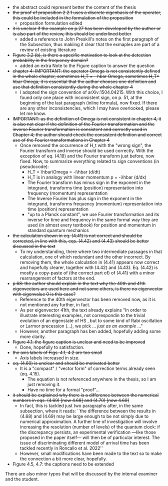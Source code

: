 - the abstract could represent better the content of the thesis
- ~~the proof of proposition 2.2.1 uses a discrete eigenbasis of the
operator, this could be included in the formulation of the proposition~~
  - proposition formulation edited
- ~~it is unclear if the example on p.27 has been developed by the author
or is also part of the review, this should be underlined better~~
  - added a reference to John Preskill's notes on the first paragraph of the Subsection,
    thus makiing it clear that the exmaples are part of a review of existing literature
- ~~Figure 3.2 (b), is there a specific motivation to look at the
detection probability in the frequency domain?~~
  - added an extra Note to the Figure caption to answer the question
- ~~chapter 4: IMPORTANT: the operator Omega is not consistently defined
in the whole chapter, sometimes H_T = - hbar Omega, sometimes H_T= hbar
Omega, it is essential that the author chooses one definition and use
that definition consistently during the whole chapter 4~~
  - I adopted the sign convention of arXiv:1504.04215. With this choice,
    I found only one place with inconsistent sign, on p. 51, at the beginning of
    the last paragraph (inline formula), now fixed.
    If there are any other inconsistencies, which I may have overlooked, please let  me know.
- ~~IMPORTANT: as the definition of Omega is not consistent in chapter 4,
it is also not clear if the definition of the Fourier transformation and
the inverse Fourier transformation is consistent and correctly used in
Chapter 4; the author should check the consistent definition and correct
use of the Fourier transformations in Chapter 4~~
  - Once removed the occurrence of H_t with the "wrong sign", the Fourier transform and inverse should be used correctly.
      With the exception of eq. (4.19) and the Fourier transform just before, now fixed.
      Now, to summarize everything related to sign conventions (in pseudocode):
      - H_T = \hbar\Omega = -i\hbar (d/dt)
      - H_T is in analogy with linear momentum p = -i\hbar (d/dx)
      - The Fourier transform has minus sign in the exponent in the integrand,
          transforms time (position) representation into frequency (momentum) representation
      - The Inverse Fourier has plus sign in the exponent in the integrand,
          transforms frequency (momentum) representation into time (position) representation
      - "up to a Planck constant", we use Fourier transformation and its inverse for time and frequency
          in the same formal way they are used (in almost every textbook) for position and momentum
          in standard quantum mechanics
- ~~the calculation shown in eq. (4.41) is not correct and should be
corrected, in line with this, eqs. (4.42) and (4.43) should be better
discussed in the text~~
  - To my understanding, there where two intermediate passages in that calculation,
      one of which redundant and the other incorrect. By removing them, the whole calculation in (4.41)
      appears now correct and hopefully clearer, together with (4.42) and (4.43).
      Eq. (4.42) is mostly a copy-paste of (the correct part of) of (4.41) with a minor rearrangement of factors at the end.
- ~~p.68: the author should explain in the text why the 40th and 41th
eigenvectors are used here and not some others, is there no eigenvector
with eigenvalue 0 is this case?~~
  - Reference to the 40th eigenvector has been removed now, as it is not mentioned any further, in fact.
  - As per eigenvector 41th, the text already explains "In order to illustrate interesting examples, not correspondin
      to the trivial
      evolution of an eigenstate of HS , but to some kind of Rabi oscillation or Larmor
      precession (...), we pick ... *just as an example* ..."
  - However, another paragraph has ben added, hopefully adding some more clarity.
- ~~Figure 4.1: the figure caption is unclear and need to be improved~~
  - Done, hopefully to satisfaction.
- ~~the axis labels of Figs. 4.1, 4.2 are too small~~
  - Axis labels increased in size.
- ~~eq. (4.60) is unclear and should be motivated better~~
  - It is a "compact" / "vector form" of correction terms already seen (eq. 4.15).
    - The equation is not referenced anywhere in the thesis, so I am just removing it.
    - Have no time for a formal "proof"...  
- ~~it should be explained why there is a difference between the numerical
numbers in eqs. (4.69) [now 4.68] and (4.70) [now 4.69]~~
  - In fact, this is tackled just two paragraphs after, in the same subsection,
      where it reads: ``the
      difference between the results in (4.68) and (4.69) may be large enough to be
      not simply due to numerical approximation. A further line of investigation will
      involve increasing the resolution (number of levels) of the quantum clock: if the
      discrepancy persists, an experimental verification —like those proposed in the
      paper itself— will then be of particular interest. The issue of discriminating
      different model of arrival time has been tackled recently in Roncallo et al. 2022''
  - However, small modifications have been made to the text so to make the connection
      a bit more clear, hopefully.
- Figure 4.5, 4.7: the captions need to be extended

There are also minor typos that will be discussed by the internal examiner and the student.
